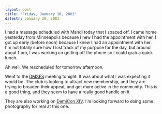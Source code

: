 ```yaml
---
layout: post
title: "Friday, January 10, 2003"
datestr: January 10, 2003
---
```


I had a massage scheduled with Mandi today that I spaced off. I came home yesterday
from Minneapolis because I new I had the appointment with her. I got up early
(before noon) because I knew I had an appointment with her. I'm not totally
sure how I lost track of my purpose for the day, but around about 1 pm, I was
working on getting off the phone so I could grab a quick lunch.

Ah well. We rescheduled for tomorrow afternoon.

Went to the <a href="http://www.dmsfs.org/">DMSFS</a> meeting tonight. It was
about what I was expecting it would be. The club is looking to attract new membership,
and they are trying to broaden their appeal, and get more active in the community.
This is a good thing, and they seem to have a really good handle on it. 

They are also working on <a href="http://www.demicon.org/">DemiCon XIV</a>.
I'm looking forward to doing some photography for real at this one.

